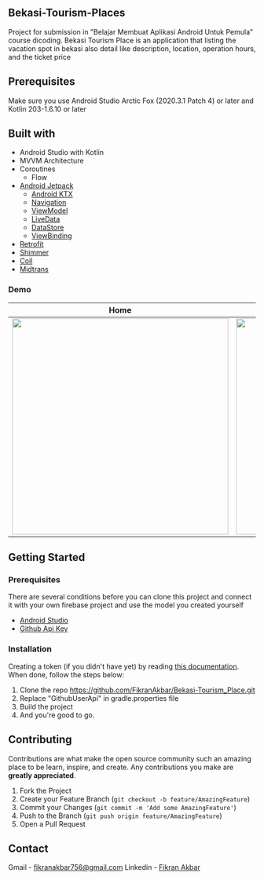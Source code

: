<!-- ABOUT THE PROJECT -->
## Bekasi-Tourism-Places

Project for submission in "Belajar Membuat Aplikasi Android Untuk Pemula" course dicoding. Bekasi Tourism Place is an application that listing the vacation spot in bekasi also detail like description, location, operation hours, and the ticket price

## Prerequisites

Make sure you use Android Studio Arctic Fox (2020.3.1 Patch 4) or later and Kotlin 203-1.6.10 or later

## Built with

* Android Studio with Kotlin
* MVVM Architecture
* Coroutines
  * Flow
* [Android Jetpack](https://developer.android.com/jetpack)
  * [Android KTX](https://developer.android.com/kotlin/ktx)
  * [Navigation](https://developer.android.com/guide/navigation)
  * [ViewModel](https://developer.android.com/topic/libraries/architecture/viewmodel)
  * [LiveData](https://developer.android.com/topic/libraries/architecture/livedata)
  * [DataStore](https://developer.android.com/topic/libraries/architecture/datastore)
  * [ViewBinding](https://developer.android.com/topic/libraries/view-binding)
* [Retrofit]()
* [Shimmer]()
* [Coil]()
* [Midtrans]()

### Demo
Home | Detail
--- | ---
<img src="https://github.com/FikranAkbar/Bekasi-Tourism-Places/blob/master/(1).gif"  height="440" /> | <img src="https://github.com/FikranAkbar/Bekasi-Tourism-Places/blob/master/(2).gif"  height="440" />

## Getting Started

### Prerequisites

There are several conditions before you can clone this project and connect it with your own firebase project and use the model you created yourself
* [Android Studio](https://developer.android.com/?hl=id)
* [Github Api Key](https://github.com/settings/tokens)

### Installation

Creating a token (if you didn't have yet) by reading [this documentation](https://docs.github.com/en/authentication/keeping-your-account-and-data-secure/creating-a-personal-access-token). When done, follow the steps below:
1. Clone the repo https://github.com/FikranAkbar/Bekasi-Tourism_Place.git
2. Replace "GithubUserApi" in gradle.properties file
3. Build the project
4. And you're good to go.

<!-- CONTRIBUTING -->
## Contributing

Contributions are what make the open source community such an amazing place to be learn, inspire, and create. Any contributions you make are **greatly appreciated**.

1. Fork the Project
2. Create your Feature Branch (`git checkout -b feature/AmazingFeature`)
3. Commit your Changes (`git commit -m 'Add some AmazingFeature'`)
4. Push to the Branch (`git push origin feature/AmazingFeature`)
5. Open a Pull Request

<!-- CONTACT -->
## Contact

Gmail - fikranakbar756@gmail.com
Linkedin - [Fikran Akbar](https://www.linkedin.com/in/fikran-akbar-1ab958169/)
